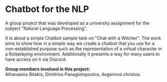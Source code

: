 # Chatbot for the NLP
A group project that was developed as a university assignment for the subject "Natural Language Processing".

It is about a simple Chatbot sample task on "Chat with a Witcher".
The work aims to show how in a simple way we create a chatbot that you use for a non-established purpose such as the representation of a virtual character in a Roleplaying environment. Additionally it presents a way for many users to have access
on it via Discord.

**Group members involved in this project:**<br>
Athanasios Bitakis, Dimitrios Panagiotopoulos, Avgerinos christos.
